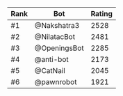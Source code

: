 Rank|Bot|Rating
---|---|---
#1|@Nakshatra3|2528
#2|@NilatacBot|2481
#3|@OpeningsBot|2285
#4|@anti-bot|2173
#5|@CatNail|2045
#6|@pawnrobot|1921
